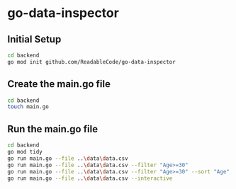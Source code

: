 # go-data-inspector

## Initial Setup

```bash
cd backend
go mod init github.com/ReadableCode/go-data-inspector
```

## Create the main.go file

```bash
cd backend
touch main.go
```

## Run the main.go file

```bash
cd backend
go mod tidy
go run main.go --file ..\data\data.csv
go run main.go --file ..\data\data.csv --filter "Age>=30"
go run main.go --file ..\data\data.csv --filter "Age>=30" --sort "Age" --desc
go run main.go --file ..\data\data.csv --interactive
```
